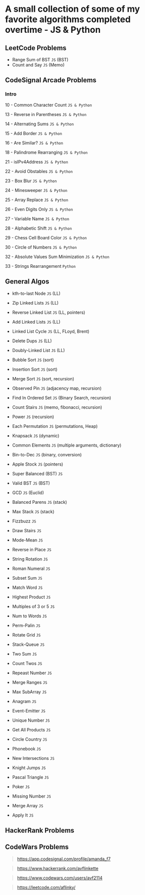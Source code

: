 # A small collection of some of my favorite algorithms completed overtime - JS &amp; Python

## LeetCode Problems
- Range Sum of BST `JS` (BST)
- Count and Say `JS` (Memo)

## CodeSignal Arcade Problems
### Intro
10 -  Common Character Count `JS & Python`

13 -  Reverse in Parentheses `JS & Python`

14 -  Alternating Sums `JS & Python`

15 -  Add Border `JS & Python`

16 -  Are Similar? `JS & Python`

18 -  Palindrome Rearranging `JS & Python`

21 -  isIPv4Address `JS & Python`

22 -  Avoid Obstables `JS & Python`

23 -  Box Blur `JS & Python`

24 -  Minesweeper `JS & Python`

25 -  Array Replace `JS & Python`

26 -  Even Digits Only `JS & Python`

27 -  Variable Name `JS & Python`

28 -  Alphabetic Shift `JS & Python`

29 -  Chess Cell Board Color `JS & Python`

30 -  Circle of Numbers `JS & Python`

32 -  Absolute Values Sum Minimization `JS & Python`

33 -  Strings Rearrangement `Python`

## General Algos
- kth-to-last Node `JS` (LL)
- Zip Linked Lists `JS` (LL)
- Reverse Linked List `JS` (LL, pointers)
- Add Linked Lists `JS` (LL)
- Linked List Cycle `JS` (LL, FLoyd, Brent)
- Delete Dups `JS` (LL)
- Doubly-Linked List `JS` (LL)

- Bubble Sort `JS` (sort)
- Insertion Sort `JS` (sort)
- Merge Sort `JS` (sort, recursion)

- Observed Pin `JS` (adjacency map, recursion)
- Find In Ordered Set `JS` (Binary Search, recursion)
- Count Stairs `JS` (memo, fibonacci, recursion)
- Power `JS` (recursion)

- Each Permutation `JS` (permutations, Heap)

- Knapsack `JS` (dynamic)

- Common Elements `JS` (multiple arguments, dictionary)

- Bin-to-Dec `JS` (binary, conversion)

- Apple Stock `JS` (pointers)

- Super Balanced (BST) `JS`
- Valid BST `JS` (BST)

- GCD `JS` (Euclid)

- Balanced Parens `JS` (stack)
- Max Stack `JS` (stack)

- Fizzbuzz `JS`
- Draw Stairs `JS`
- Mode-Mean `JS`
- Reverse in Place `JS`
- String Rotation `JS`

- Roman Numeral `JS`
- Subset Sum `JS`

- Match Word `JS`
- Highest Product `JS`
- Multiples of 3 or 5 `JS`

- Num to Words `JS`
- Perm-Palin `JS`

- Rotate Grid `JS`
- Stack-Queue `JS`
- Two Sum `JS`


- Count Twos `JS`

- Repeast Number `JS`
- Merge Ranges `JS`

- Max SubArray `JS`
- Anagram `JS`
- Event-Emitter `JS`

- Unique Number `JS`
- Get All Products `JS`
- Circle Country `JS`
- Phonebook `JS`
- New Intersections `JS`
- Knight Jumps `JS`
- Pascal Triangle `JS`
- Poker `JS`
- Missing Number `JS`
- Merge Array `JS`
- Apply It `JS`


## HackerRank Problems

## CodeWars Problems

> https://app.codesignal.com/profile/amanda_f7

> https://www.hackerrank.com/avflinkette

> https://www.codewars.com/users/avf2114

> https://leetcode.com/aflinky/